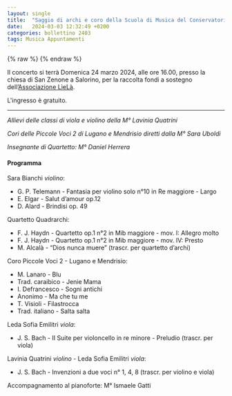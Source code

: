 ```yaml
---
layout: single
title:  "Saggio di archi e coro della Scuola di Musica del Conservatorio di Mendrisio"
date:   2024-03-03 12:32:49 +0200
categories: bollettino 2403
tags: Musica Appuntamenti
---
```



{% raw %}<img class="full"
     src="/assets/images/bollettino2403/volantino_concerto.jpg"
     alt="">
{% endraw %}




Il concerto si terrà Domenica 24 marzo 2024, alle ore 16.00, presso la chiesa di San Zenone a Salorino,
per la raccolta fondi a sostegno dell’[Associazione LìeLà](https://www.associazione-liela.ch/).

L'ingresso è gratuito.

---

_Allievi delle classi di viola e violino della M° Lavinia Quatrini_

_Cori delle Piccole Voci 2 di Lugano e Mendrisio diretti dalla M° Sara Uboldi_

_Insegnante di Quartetto: M° Daniel Herrera_

#### Programma

Sara Bianchi _violino_:

- G. P. Telemann - Fantasia per violino solo n°10 in Re maggiore - Largo
- E. Elgar - Salut d’amour op.12
- D. Alard - Brindisi op. 49

Quartetto Quadrarchi:

- F. J. Haydn - Quartetto op.1 n°2 in Mib maggiore - mov. I: Allegro molto
- F. J. Haydn - Quartetto op.1 n°2 in Mib maggiore -  mov. IV: Presto
- M. Alcalà - “Dios nunca muere” (trascr. per quartetto d’archi)


Coro Piccole Voci 2 - Lugano e Mendrisio:

- M. Lanaro - Blu
- Trad. caraibico - Jenie Mama
- I. Defrancesco - Sogni antichi
- Anonimo - Ma che tu me
- T. Visioli - Filastrocca
- Trad. italiano - Salta salta

Leda Sofia Emilitri _viola_:

- J. S. Bach - II Suite per violoncello in re minore  - Preludio (trascr. per viola)


Lavinia Quatrini _violino_ - Leda Sofia Emilitri _viola_:

- J. S. Bach - Invenzioni a due voci n° 1, 4, 8 (trascr. per violino e viola)

Accompagnamento al pianoforte: M° Ismaele Gatti
